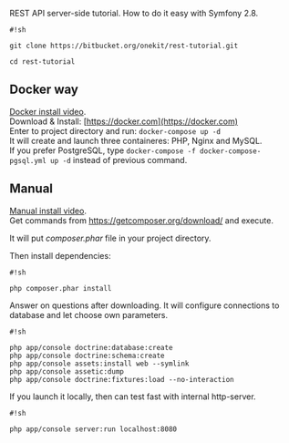 REST API server-side tutorial. How to do it easy with Symfony 2.8.

```
#!sh

git clone https://bitbucket.org/onekit/rest-tutorial.git

cd rest-tutorial
```

## Docker way ##
[Docker install video](https://www.youtube.com/watch?v=a3IFkmxmzFk).  
Download & Install: [https://docker.com](https://docker.com)  
Enter to project directory and run: ```docker-compose up -d```  
It will create and launch three containeres: PHP, Nginx and MySQL.  
If you prefer PostgreSQL, type ```docker-compose -f docker-compose-pgsql.yml up -d``` instead of previous command.  

## Manual ##
[Manual install video](https://www.youtube.com/watch?v=nz1qudAh5hk).  
Get commands from https://getcomposer.org/download/
and execute.

It will put *composer.phar* file in your project directory.  

Then install dependencies:


```
#!sh

php composer.phar install
```


Answer on questions after downloading. It will configure connections to database and let choose own parameters.  


```
#!sh

php app/console doctrine:database:create
php app/console doctrine:schema:create
php app/console assets:install web --symlink
php app/console assetic:dump
php app/console doctrine:fixtures:load --no-interaction
```



If you launch it locally, then can test fast with internal http-server.

```
#!sh

php app/console server:run localhost:8080

```